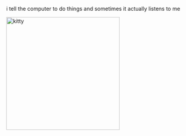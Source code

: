 i tell the computer to do things and sometimes it actually listens to me
<!--START_SECTION:update_image-->
<img src=https://raw.githubusercontent.com/sneakykestrel/sneakykestrel/main/.github/images/executing-civillians.gif height="" width="300" align=left alt=kitty />
<!--END_SECTION:update_image-->

